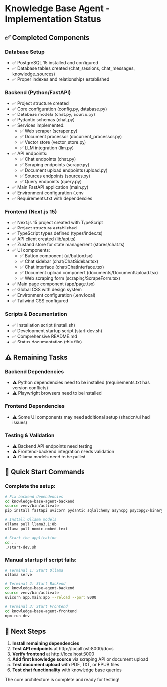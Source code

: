 # Knowledge Base Agent - Implementation Status

## ✅ Completed Components

### Database Setup
- ✅ PostgreSQL 15 installed and configured
- ✅ Database tables created (chat_sessions, chat_messages, knowledge_sources)
- ✅ Proper indexes and relationships established

### Backend (Python/FastAPI)
- ✅ Project structure created
- ✅ Core configuration (config.py, database.py)
- ✅ Database models (chat.py, source.py)
- ✅ Pydantic schemas (chat.py)
- ✅ Services implemented:
  - ✅ Web scraper (scraper.py)
  - ✅ Document processor (document_processor.py)
  - ✅ Vector store (vector_store.py)
  - ✅ LLM integration (llm.py)
- ✅ API endpoints:
  - ✅ Chat endpoints (chat.py)
  - ✅ Scraping endpoints (scrape.py)
  - ✅ Document upload endpoints (upload.py)
  - ✅ Sources endpoints (sources.py)
  - ✅ Query endpoints (query.py)
- ✅ Main FastAPI application (main.py)
- ✅ Environment configuration (.env)
- ✅ Requirements.txt with dependencies

### Frontend (Next.js 15)
- ✅ Next.js 15 project created with TypeScript
- ✅ Project structure established
- ✅ TypeScript types defined (types/index.ts)
- ✅ API client created (lib/api.ts)
- ✅ Zustand store for state management (stores/chat.ts)
- ✅ UI components:
  - ✅ Button component (ui/button.tsx)
  - ✅ Chat sidebar (chat/ChatSidebar.tsx)
  - ✅ Chat interface (chat/ChatInterface.tsx)
  - ✅ Document upload component (documents/DocumentUpload.tsx)
  - ✅ Web scraping form (scraping/ScrapeForm.tsx)
- ✅ Main page component (app/page.tsx)
- ✅ Global CSS with design system
- ✅ Environment configuration (.env.local)
- ✅ Tailwind CSS configured

### Scripts & Documentation
- ✅ Installation script (install.sh)
- ✅ Development startup script (start-dev.sh)
- ✅ Comprehensive README.md
- ✅ Status documentation (this file)

## ⚠️ Remaining Tasks

### Backend Dependencies
- ⚠️ Python dependencies need to be installed (requirements.txt has version conflicts)
- ⚠️ Playwright browsers need to be installed

### Frontend Dependencies
- ⚠️ Some UI components may need additional setup (shadcn/ui had issues)

### Testing & Validation
- ⚠️ Backend API endpoints need testing
- ⚠️ Frontend-backend integration needs validation
- ⚠️ Ollama models need to be pulled

## 🚀 Quick Start Commands

### Complete the setup:
```bash
# Fix backend dependencies
cd knowledge-base-agent-backend
source venv/bin/activate
pip install fastapi uvicorn pydantic sqlalchemy asyncpg psycopg2-binary playwright beautifulsoup4 requests aiohttp chromadb sentence-transformers python-dotenv pydantic-settings

# Install Ollama models
ollama pull llama3.1:8b
ollama pull nomic-embed-text

# Start the application
cd ..
./start-dev.sh
```

### Manual startup if script fails:
```bash
# Terminal 1: Start Ollama
ollama serve

# Terminal 2: Start Backend
cd knowledge-base-agent-backend
source venv/bin/activate
uvicorn app.main:app --reload --port 8000

# Terminal 3: Start Frontend
cd knowledge-base-agent-frontend
npm run dev
```

## 🎯 Next Steps

1. **Install remaining dependencies**
2. **Test API endpoints** at http://localhost:8000/docs
3. **Verify frontend** at http://localhost:3000
4. **Add first knowledge source** via scraping API or document upload
5. **Test document upload** with PDF, TXT, or EPUB files
6. **Test chat functionality** with knowledge base queries

The core architecture is complete and ready for testing!